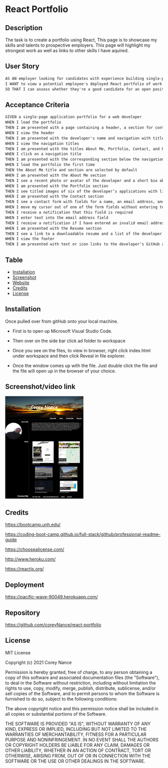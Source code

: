 # React Portfolio

## Description

The task is to create a portfolio using React, This page is to showcase my skills and talents to prospective employers. This page will highlight my strongest work as well as links to other skills I have aquired. 

## User Story

```md
AS AN employer looking for candidates with experience building single-page applications
I WANT to view a potential employee's deployed React portfolio of work samples
SO THAT I can assess whether they're a good candidate for an open position
```

## Acceptance Criteria

```md
GIVEN a single-page application portfolio for a web developer
WHEN I load the portfolio
THEN I am presented with a page containing a header, a section for content, and a footer
WHEN I view the header
THEN I am presented with the developer's name and navigation with titles corresponding to different sections of the portfolio
WHEN I view the navigation titles
THEN I am presented with the titles About Me, Portfolio, Contact, and Resume, and the title corresponding to the current section is highlighted
WHEN I click on a navigation title
THEN I am presented with the corresponding section below the navigation without the page reloading and that title is highlighted
WHEN I load the portfolio the first time
THEN the About Me title and section are selected by default
WHEN I am presented with the About Me section
THEN I see a recent photo or avatar of the developer and a short bio about them
WHEN I am presented with the Portfolio section
THEN I see titled images of six of the developer’s applications with links to both the deployed applications and the corresponding GitHub repositories
WHEN I am presented with the Contact section
THEN I see a contact form with fields for a name, an email address, and a message
WHEN I move my cursor out of one of the form fields without entering text
THEN I receive a notification that this field is required
WHEN I enter text into the email address field
THEN I receive a notification if I have entered an invalid email address
WHEN I am presented with the Resume section
THEN I see a link to a downloadable resume and a list of the developer’s proficiencies
WHEN I view the footer
THEN I am presented with text or icon links to the developer’s GitHub and LinkedIn profiles, and their profile on a third platform (Stack Overflow, Twitter)
```

## Table

- [Installation](#installation)
- [Screenshot](#screenshot)
- [Website](#website)
- [Credits](#credits)
- [License](#license)

## Installation
Once pulled over from gitHub onto your local machine.
- First is to open up Microsoft Visual Studio Code.
    
- Then over on the side bar click ad folder to workspace
    
- Once you see on the files, to view in browser, right click index.html under workspace and then click Reveal in file explorer.
    
- Once the window comes up with the file. Just double click the file and the file will open up in the browser of your choice. 

## Screenshot/video link
[![Screenshot/video link](src/Assets/images/screenshot.png)](https://youtu.be/ofenxVDR1ng)
<br>  


## Credits
https://bootcamp.unh.edu/ 
  
https://coding-boot-camp.github.io/full-stack/github/professional-readme-guide
  
https://choosealicense.com/

http://www.heroku.com/

https://reactjs.org/

## Deployment
https://pacific-wave-90049.herokuapp.com/
    
## Repository
https://github.com/coreyNance/react-portfolio


## License

MIT License

Copyright (c)  2021  Corey Nance

Permission is hereby granted, free of charge, to any person obtaining a copy
of this software and associated documentation files (the "Software"), to deal
in the Software without restriction, including without limitation the rights
to use, copy, modify, merge, publish, distribute, sublicense, and/or sell
copies of the Software, and to permit persons to whom the Software is
furnished to do so, subject to the following conditions:

The above copyright notice and this permission notice shall be included in all
copies or substantial portions of the Software.

THE SOFTWARE IS PROVIDED "AS IS", WITHOUT WARRANTY OF ANY KIND, EXPRESS OR
IMPLIED, INCLUDING BUT NOT LIMITED TO THE WARRANTIES OF MERCHANTABILITY,
FITNESS FOR A PARTICULAR PURPOSE AND NONINFRINGEMENT. IN NO EVENT SHALL THE
AUTHORS OR COPYRIGHT HOLDERS BE LIABLE FOR ANY CLAIM, DAMAGES OR OTHER
LIABILITY, WHETHER IN AN ACTION OF CONTRACT, TORT OR OTHERWISE, ARISING FROM,
OUT OF OR IN CONNECTION WITH THE SOFTWARE OR THE USE OR OTHER DEALINGS IN THE
SOFTWARE.


